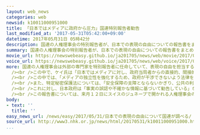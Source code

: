 ```yaml
---
layout: web_news
categories: web
newsid: k10011000951000
title: 「日本ではメディアに政府から圧力」国連特別報告者勧告
last_modified_at: '2017-05-31T05:42:00+09:00'
datetime: 2017年05月31日 05時42分
description: 国連の人権理事会の特別報告者が、日本での表現の自由についての報告書をまとめ、法律を改正してメディアの独立性を強化すべきだなどと勧告しましたが、日本政府は事実の誤認があるなどとして、報告書の内容を見直すよう求めています。
summary: 国連の人権理事会の特別報告者が、日本での表現の自由についての報告書をまとめ、法律を改正してメディアの独立性を強化すべきだなどと勧告しましたが、日本政府は事実の誤認があるなどとして、報告書の内容を見直すよう求めています。
movie_url: https://newswebeasy.github.io/ja201705/news/web/movie/2017/05/31/k10011000951000.mp4
voice_url: https://newswebeasy.github.io/ja201705/news/web/voice/2017/05/31/k10011000951000.mp3
more: 国連の人権理事会は外部の専門家を特別報告者に任命していて、表現の自由を担当するカリフォルニア大学教授のデービッド・ケイ氏が３０日、日本の表現の自由についての調査結果をまとめた報告書を公表しました。<br
  /><br />この中で、ケイ氏は「日本ではメディアに対し、政府当局者からの直接的、間接的な圧力がある」などとしたうえで、日本の民主主義をさらに強化するためだとして、６つの分野で勧告をしています。<br
  /><br />この中では、「メディアの独立性を強化するため、政府が干渉できないよう法律を改正すべきだ」として、放送法を一部見直すことなどを求めたほか、「慰安婦問題などでは、歴史の自由な解釈が行われるよう、政府が教科書の内容などに干渉するのを慎むべきだ」としています。<br
  /><br />また、特定秘密保護法については、「安全保障の支障とならないかぎり、公共の利益にかなう情報を広めた人が処罰されないよう、新たな規定を盛り込むべきだ」としています。<br
  /><br />これに対し、日本政府は「事実の誤認や不確かな情報に基づいて勧告している」などとして、報告書の内容を見直すよう求める文書を人権理事会に提出しました。<br
  /><br />この報告書については、来月１２日にスイスのジュネーブで開かれる人権理事会の会合で議論されます。
body:
- text: ''
  title: ''
easy_news_url: /news/easy/2017/05/31/日本での表現の自由について国連が調べる/
source_url: http://www3.nhk.or.jp/news/html/20170531/k10011000951000.html
...
```

